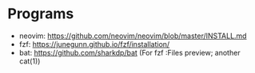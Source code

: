 # Programs

* neovim: https://github.com/neovim/neovim/blob/master/INSTALL.md
* fzf: https://junegunn.github.io/fzf/installation/
* bat: https://github.com/sharkdp/bat (For fzf :Files preview; another cat(1))




